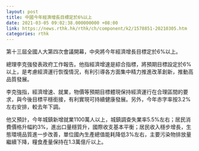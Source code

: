 ```yaml
---
layout: post
title: 中國今年經濟增長目標定於6%以上
date: 2021-03-05 09:02:38.000000000 +08:00
link: https://news.rthk.hk/rthk/ch/component/k2/1578851-20210305.htm
categories: rthk
---
```


第十三屆全國人大第四次會議開幕，中央將今年經濟增長目標定於6%以上。

總理李克強發表政府工作報告。他指經濟增速是綜合指標，將預期目標設定於6%以上，是考慮經濟運行恢復情況，有利引導各方面集中精力推進改革創新，推動高品質發展。

李克強指，經濟增速、就業，物價等預期目標體現保持經濟運行在合理區間的要求，與今後目標平穩銜接，有利實現可持續健康發展。另外，今年赤字率按3.2%左右安排，較去年下調。

他又預計，今年城鎮新增就業1100萬人以上，城鎮調查失業率5.5%左右；居民消費價格升幅約3%，進出口量穩質升，國際收支基本平衡；居民收入穩步增長，生態環境品質進一步改善，單位國內生產總值能耗降低3%左右，主要污染物排放量繼續下降，糧食產量保持在1.3萬億斤以上。
